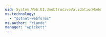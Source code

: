 ```yaml
---
uid: System.Web.UI.UnobtrusiveValidationMode
ms.technology: 
  - "dotnet-webforms"
ms.author: "riande"
manager: "wpickett"
---
```

